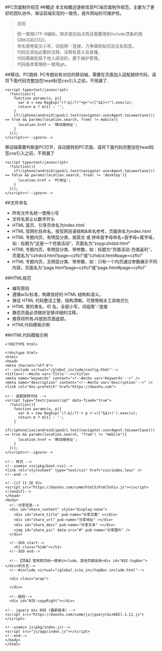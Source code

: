 #PC页面制作规范
##概述
本文档概述道枢信息PC端页面制作规范，主要为了更好的团队协作，保证前端实现的一致性，提升网站的可维护性。


> 总则

> 统一使用UTF-8编码，除非是旧站点而且需要用到include顶条的用GBK(GB2312)。  
> 命名使用英文小写，词组用'-'连接，力争做到贴切且见名知意。  
> 代码应添加必要的注释，注释有意义且易懂。  
> 代码需做到易于他人阅读的，便于维护管理。  
> 代码版本管理统一使用git。 
 
##移动、PC跳转. 
PC专题如有对应的移动端，需要在页面加入适配跳转代码，请将下面代码完整加在head标签css引入之前，不用漏了. <!--ignore-->
```
<script type=text/javascript>
  !function(){
    function params(u, p){
      var m = new RegExp("(?:&|/?)"+p+"=([^&$]+)").exec(u);
      return m ? m[1] : '';
    }
    if(/iphone|android|ipod/i.test(navigator.userAgent.toLowerCase()) == true && params(location.search, from) != mobile){
      location.href = '移动端地址';
    }
  }();
</script><!--ignore-->
```
移动端需要判断是PC打开，自动跳转到PC页面，请将下面代码完整加在head标签css引入之前，不用漏了<!--ignore-->
```
<script type=text/javascript>
  !function(){
    if(/iphone|android|ipod/i.test(navigator.userAgent.toLowerCase()) == false && params(location.search, from) != 'desktop'){
      location.href = 'PC地址';
    }
  }();
</script><!--ignore-->
```
##文件命名
*  所有文件名统一使用小写  
*  文件名禁止以数字开头  
*  HTML 首页、引导页命名为index.html  
*  HTML 官网栏目命名，按官网目录结构&命名参考，页面命名为index.html  
*  HTML 专题内页，有明显分类，按英文 或 拼命首字母命名+首字母+尾字母，如：标题为“这是一个充值活动”，页面名为“zsygczhdzd.html”  
*  HTML 专题内页，有明显分类、带参数，如：标题为“充值活动-充值返利”，页面名为“czhdcd.html?page=czflcl”或“czhdcd.html#page=czflcl”  
*  HTML 专题内页，无明显分类、带参数，如：只有一个内页通过参数展示不同内容，页面名为“page.html?page=czflcl”或“page.html#page=czflcl”  

##HTML规范  
*  编写原则  
*  遵循w3c标准，构建良好的 HTML 结构和语义。  
*  保证 HTML 代码整洁工整，结构清晰。可使用相关工具格式化  
*  HTML 里的类名、ID 名，全部小写，词组用'-'连接  
*  静态页面必须做好足够详细的注释。  
*  推荐将所有JS放到页面底部。  
*  HTML代码模板示例  

##HTML代码模板示例
```
<!DOCTYPE html>

<!doctype html>
<html>
<head>
<meta charset="utf-8">
<!--include virtual="/global_include/config.html"-->
<title><!--#echo var='Title'--></title>
<meta name="keywords" content="<!--#echo var='Keywords'-->" />
<meta name="description" content="<!--#echo var='Description'-->" />
<link rel="dns-prefetch" href="https://daoshu.com">

<!-- 适配跳转代码 -->
<script type="text/javascript" data-fixed="true">
  !function(){
    function params(u, p){
      var m = new RegExp('(?:&|/?)'+ p +'=([^&$]+)').exec(u);
      return m ? m[1] : '';
    }
    if(/iphone|ios|android|ipod/i.test(navigator.userAgent.toLowerCase()) == true && params(location.search, "from") != "mobile"){
      location.href = '移动端地址';
    }
  }();
</script><!--ignore-->

<!-- 样式 -->
<!--usemin css(pkg/boot.css)-->
<link rel="stylesheet" type="text/css" href="css/index.less" />
<!--end-->

<!--[if lt IE 9]>
<script src="https://daoshu.com/comm/html5/html5shiv.js"></script>
<![endif]-->
</head>
<body>
  <!--分享信息-->
  <div id="share_content" style="display:none">
    <div id="share_title" pub-name="分享文案" ></div>
    <div id="share_url" pub-name="分享地址" ></div>
    <div id="share_desc" pub-name="分享文本" ></div>
    <img id="share_pic" data-src="#" pub-name="分享图片" />
  </div>

  <!--SEO start-->
    <h1 class="hide"></h1>
  <!--SEO end-->

  <!--【顶条】官网首页统一使用include，其他页面采用<div id="NIE-topBar"></div>的方式-->
  <!--#include virtual="/global_site_inc/topBar-include.html"-->

  <div class="wrap">

  </div>

  <!--版权-->
  <div id="NIE-copyRight"></div>

<!-- jquery mix NIE (最新版本）-->
<script src="https://daoshu.com/comm/js/jquery(mixNIE).1.11.js"></script>

<!--usemin js(pkg/index.js)-->
<script src="js/app/index.js"></script>
<!--end-->
</body>
</html>
```

